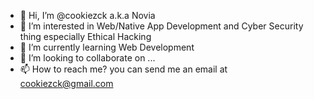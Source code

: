 - 👋 Hi, I’m @cookiezck a.k.a Novia
- 👀 I’m interested in Web/Native App Development and Cyber Security thing especially Ethical Hacking
- 🌱 I’m currently learning Web Development
- 💞️ I’m looking to collaborate on ...
- 📫 How to reach me? you can send me an email at cookiezck@gmail.com

<!---
cookiezck/cookiezck is a ✨ special ✨ repository because its `README.md` (this file) appears on your GitHub profile.
You can click the Preview link to take a look at your changes.
--->
